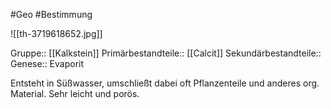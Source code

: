 #Geo #Bestimmung 

![[th-3719618652.jpg]]

Gruppe:: [[Kalkstein]]
Primärbestandteile:: [[Calcit]]
Sekundärbestandteile::
Genese:: Evaporit

Entsteht in Süßwasser, umschließt dabei oft Pflanzenteile und anderes org. Material. Sehr leicht und porös.


